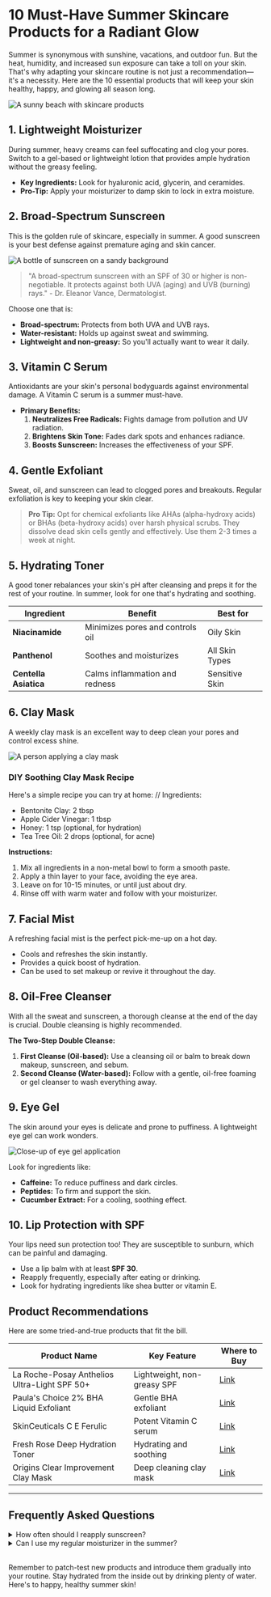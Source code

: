 # 10 Must-Have Summer Skincare Products for a Radiant Glow

Summer is synonymous with sunshine, vacations, and outdoor fun. But the heat, humidity, and increased sun exposure can take a toll on your skin. That's why adapting your skincare routine is not just a recommendation—it's a necessity. Here are the 10 essential products that will keep your skin healthy, happy, and glowing all season long.

![A sunny beach with skincare products](https://raw.githubusercontent.com/melmua/static-assets/main/website/pages/mlogs/blogs/1/images/sunny-beach.avif)

## 1. Lightweight Moisturizer

During summer, heavy creams can feel suffocating and clog your pores. Switch to a gel-based or lightweight lotion that provides ample hydration without the greasy feeling.
- **Key Ingredients:** Look for hyaluronic acid, glycerin, and ceramides.
- **Pro-Tip:** Apply your moisturizer to damp skin to lock in extra moisture.

## 2. Broad-Spectrum Sunscreen

This is the golden rule of skincare, especially in summer. A good sunscreen is your best defense against premature aging and skin cancer.

![A bottle of sunscreen on a sandy background](https://raw.githubusercontent.com/melmua/static-assets/main/website/pages/mlogs/blogs/1/images/sand-bottle.avif)

> "A broad-spectrum sunscreen with an SPF of 30 or higher is non-negotiable. It protects against both UVA (aging) and UVB (burning) rays." - Dr. Eleanor Vance, Dermatologist.

Choose one that is:
- **Broad-spectrum:** Protects from both UVA and UVB rays.
- **Water-resistant:** Holds up against sweat and swimming.
- **Lightweight and non-greasy:** So you'll actually want to wear it daily.

## 3. Vitamin C Serum

Antioxidants are your skin's personal bodyguards against environmental damage. A Vitamin C serum is a summer must-have.
- **Primary Benefits:**
    1. **Neutralizes Free Radicals:** Fights damage from pollution and UV radiation.
    2. **Brightens Skin Tone:** Fades dark spots and enhances radiance.
    3. **Boosts Sunscreen:** Increases the effectiveness of your SPF.

## 4. Gentle Exfoliant

Sweat, oil, and sunscreen can lead to clogged pores and breakouts. Regular exfoliation is key to keeping your skin clear.

> **Pro Tip:** Opt for chemical exfoliants like AHAs (alpha-hydroxy acids) or BHAs (beta-hydroxy acids) over harsh physical scrubs. They dissolve dead skin cells gently and effectively. Use them 2-3 times a week at night.

## 5. Hydrating Toner

A good toner rebalances your skin's pH after cleansing and preps it for the rest of your routine. In summer, look for one that's hydrating and soothing.

| Ingredient         | Benefit                               | Best for      |
|--------------------|---------------------------------------|---------------|
| **Niacinamide**    | Minimizes pores and controls oil      | Oily Skin     |
| **Panthenol**      | Soothes and moisturizes               | All Skin Types|
| **Centella Asiatica**| Calms inflammation and redness      | Sensitive Skin|

## 6. Clay Mask

A weekly clay mask is an excellent way to deep clean your pores and control excess shine.

![A person applying a clay mask](https://raw.githubusercontent.com/melmua/static-assets/main/website/pages/mlogs/blogs/1/images/clay-mask.avif)

### DIY Soothing Clay Mask Recipe

Here's a simple recipe you can try at home:
// Ingredients:
- Bentonite Clay: 2 tbsp
- Apple Cider Vinegar: 1 tbsp
- Honey: 1 tsp (optional, for hydration)
- Tea Tree Oil: 2 drops (optional, for acne)

**Instructions:**
1. Mix all ingredients in a non-metal bowl to form a smooth paste.
2. Apply a thin layer to your face, avoiding the eye area.
3. Leave on for 10-15 minutes, or until just about dry.
4. Rinse off with warm water and follow with your moisturizer.

## 7. Facial Mist

A refreshing facial mist is the perfect pick-me-up on a hot day.
- Cools and refreshes the skin instantly.
- Provides a quick boost of hydration.
- Can be used to set makeup or revive it throughout the day.

## 8. Oil-Free Cleanser

With all the sweat and sunscreen, a thorough cleanse at the end of the day is crucial. Double cleansing is highly recommended.

**The Two-Step Double Cleanse:**
1. **First Cleanse (Oil-based):** Use a cleansing oil or balm to break down makeup, sunscreen, and sebum.
2. **Second Cleanse (Water-based):** Follow with a gentle, oil-free foaming or gel cleanser to wash everything away.

## 9. Eye Gel

The skin around your eyes is delicate and prone to puffiness. A lightweight eye gel can work wonders.

![Close-up of eye gel application](https://raw.githubusercontent.com/melmua/static-assets/main/website/pages/mlogs/blogs/1/images/eye-gel.avif)

Look for ingredients like:
- **Caffeine:** To reduce puffiness and dark circles.
- **Peptides:** To firm and support the skin.
- **Cucumber Extract:** For a cooling, soothing effect.

## 10. Lip Protection with SPF

Your lips need sun protection too! They are susceptible to sunburn, which can be painful and damaging.
- Use a lip balm with at least **SPF 30**.
- Reapply frequently, especially after eating or drinking.
- Look for hydrating ingredients like shea butter or vitamin E.

## Product Recommendations

Here are some tried-and-true products that fit the bill.

| Product Name                               | Key Feature                 | Where to Buy      |
|--------------------------------------------|-----------------------------|-------------------|
| La Roche-Posay Anthelios Ultra-Light SPF 50+ | Lightweight, non-greasy SPF | [Link](/#)        |
| Paula's Choice 2% BHA Liquid Exfoliant     | Gentle BHA exfoliant        | [Link](/#)        |
| SkinCeuticals C E Ferulic                  | Potent Vitamin C serum      | [Link](/#)        |
| Fresh Rose Deep Hydration Toner            | Hydrating and soothing      | [Link](/#)        |
| Origins Clear Improvement Clay Mask        | Deep cleaning clay mask     | [Link](/#)        |

---

## Frequently Asked Questions

<details>
<summary>How often should I reapply sunscreen?</summary>
You should reapply sunscreen every two hours, or more often if you've been swimming, sweating, or toweling off.
</details>

<details>
<summary>Can I use my regular moisturizer in the summer?</summary>
If your regular moisturizer feels too heavy, it's a good idea to switch to a lighter, gel-based formula for the summer months to avoid clogged pores.
</details>

<br/>

Remember to patch-test new products and introduce them gradually into your routine. Stay hydrated from the inside out by drinking plenty of water. Here's to happy, healthy summer skin! 